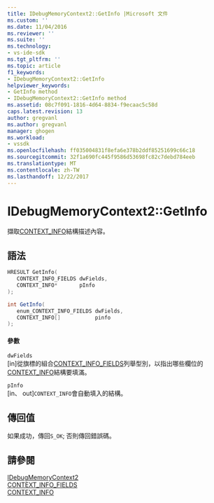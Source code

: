 ```yaml
---
title: IDebugMemoryContext2::GetInfo |Microsoft 文件
ms.custom: ''
ms.date: 11/04/2016
ms.reviewer: ''
ms.suite: ''
ms.technology:
- vs-ide-sdk
ms.tgt_pltfrm: ''
ms.topic: article
f1_keywords:
- IDebugMemoryContext2::GetInfo
helpviewer_keywords:
- GetInfo method
- IDebugMemoryContext2::GetInfo method
ms.assetid: 08c7f091-1816-4d64-8834-f9ecaac5c58d
caps.latest.revision: 13
author: gregvanl
ms.author: gregvanl
manager: ghogen
ms.workload:
- vssdk
ms.openlocfilehash: ff035004831f8efa6e378b2ddf85251699c66c18
ms.sourcegitcommit: 32f1a690fc445f9586d53698fc82c7debd784eeb
ms.translationtype: MT
ms.contentlocale: zh-TW
ms.lasthandoff: 12/22/2017
---
```

# <a name="idebugmemorycontext2getinfo"></a>IDebugMemoryContext2::GetInfo
擷取[CONTEXT_INFO](../../../extensibility/debugger/reference/context-info.md)結構描述內容。  
  
## <a name="syntax"></a>語法  
  
```cpp  
HRESULT GetInfo(   
   CONTEXT_INFO_FIELDS dwFields,  
   CONTEXT_INFO*       pInfo  
);  
```  
  
```csharp  
int GetInfo(  
   enum_CONTEXT_INFO_FIELDS dwFields,   
   CONTEXT_INFO[]           pinfo  
);  
```  
  
#### <a name="parameters"></a>參數  
 `dwFields`  
 [in]從旗標的組合[CONTEXT_INFO_FIELDS](../../../extensibility/debugger/reference/context-info-fields.md)列舉型別，以指出哪些欄位的[CONTEXT_INFO](../../../extensibility/debugger/reference/context-info.md)結構要填滿。  
  
 `pInfo`  
 [in、 out]`CONTEXT_INFO`會自動填入的結構。  
  
## <a name="return-value"></a>傳回值  
 如果成功，傳回`S_OK`; 否則傳回錯誤碼。  
  
## <a name="see-also"></a>請參閱  
 [IDebugMemoryContext2](../../../extensibility/debugger/reference/idebugmemorycontext2.md)   
 [CONTEXT_INFO_FIELDS](../../../extensibility/debugger/reference/context-info-fields.md)   
 [CONTEXT_INFO](../../../extensibility/debugger/reference/context-info.md)